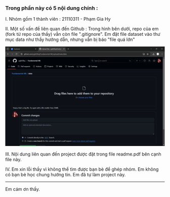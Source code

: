 ### Trong phần này có 5 nội dung chính :

I. Nhóm gồm 1 thành viên : 
    21110311 - Phạm Gia Hy

II. Một số vấn đề liên quan đến Github :
    Trong hình bên dưới, repo của em (fork từ repo của thầy) vẫn còn file ".gitignore". Em đặt       file dataset vào thư mục data như thầy hướng dẫn, nhưng vẫn bị báo "file quá lớn"

![background](./materials/Screenshot3751.png)


III. Nội dung liên quan đến project được đặt trong file readme.pdf bên cạnh file này.


IV. Em xin lỗi thầy vì không thể tìm được bạn bè để ghép nhóm. 
    Em không có bạn bè học chung hướng tin. 
    Em đã tự làm project này.


--------------------------------------------------------------------------------------------
Em cám ơn thầy.
